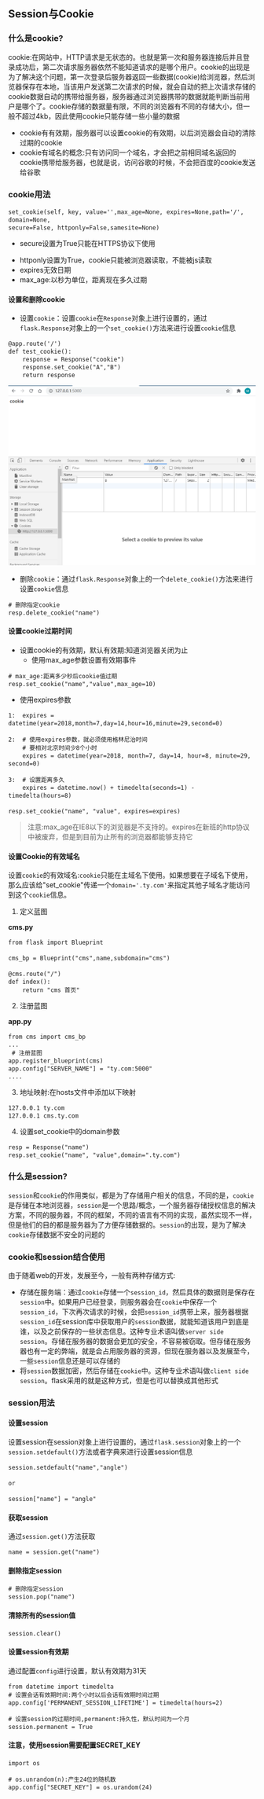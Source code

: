 ## Session与Cookie

### 什么是cookie?

cookie:在网站中，HTTP请求是无状态的。也就是第一次和服务器连接后并且登录成功后，第二次请求服务器依然不能知道请求的是哪个用户。cookie的出现是为了解决这个问题，第一次登录后服务器返回一些数据(cookie)给浏览器，然后浏览器保存在本地，当该用户发送第二次请求的时候，就会自动的把上次请求存储的cookie数据自动的携带给服务器，服务器通过浏览器携带的数据就能判断当前用户是哪个了。cookie存储的数据量有限，不同的浏览器有不同的存储大小，但一般不超过4kb，因此使用cookie只能存储一些小量的数据

- cookie有有效期，服务器可以设置cookie的有效期，以后浏览器会自动的清除过期的cookie
- cookie有域名的概念:只有访问同一个域名，才会把之前相同域名返回的cookie携带给服务器，也就是说，访问谷歌的时候，不会把百度的cookie发送给谷歌

### cookie用法

```
set_cookie(self, key, value='',max_age=None, expires=None,path='/', domain=None,
secure=False, httponly=False,samesite=None)
```

* secure设置为True只能在HTTPS协议下使用

- httponly设置为True，cookie只能被浏览器读取，不能被js读取
- expires无效日期
- max_age:以秒为单位，距离现在多久过期

#### 设置和删除cookie

- 设置`cookie`：设置`cookie`在`Response`对象上进行设置的，通过`flask.Response`对象上的一个`set_cookie()`方法来进行设置`cookie`信息

```
@app.route('/')
def test_cookie():
    response = Response("cookie")
    response.set_cookie("A","B")
    return response
```

<img src="../../../assets/image-20200905072844719.png" alt="image-20200905072844719" style="zoom:50%;" />



- 删除`cookie`：通过`flask.Response`对象上的一个`delete_cookie()`方法来进行设置`cookie`信息

```
# 删除指定cookie
resp.delete_cookie("name")
```

#### 设置cookie过期时间

- 设置cookie的有效期，默认有效期:知道浏览器关闭为止
  - 使用max_age参数设置有效期事件

```
# max_age:距离多少秒后cookie值过期
resp.set_cookie("name","value",max_age=10)
```

- 使用expires参数

```
1:	expires = datetime(year=2018,month=7,day=14,hour=16,minute=29,second=0)

2: 	# 使用expires参数，就必须使用格林尼治时间
	# 要相对北京时间少8个小时
	expires = datetime(year=2018, month=7, day=14, hour=8, minute=29, second=0)

3:	# 设置距离多久
	expires = datetime.now() + timedelta(seconds=1) - timedelta(hours=8)
	
resp.set_cookie("name", "value", expires=expires)
```

> 注意:max_age在IE8以下的浏览器是不支持的。expires在新班的http协议中被废弃，但是到目前为止所有的浏览器都能够支持它

#### 设置Cookie的有效域名

设置`cookie`的有效域名:`cookie`只能在主域名下使用。如果想要在子域名下使用，那么应该给"set_cookie"传递一个`domain='.ty.com'`来指定其他子域名才能访问到这个`cookie`信息。

1. 定义蓝图

**cms.py**

```
from flask import Blueprint

cms_bp = Blueprint("cms",name,subdomain="cms")

@cms.route("/")
def index():   
	return "cms 首页"  
```

2. 注册蓝图

**app.py**

```
from cms import cms_bp
...
 # 注册蓝图  
app.register_blueprint(cms) 
app.config["SERVER_NAME"] = "ty.com:5000" 
....
```

3. 地址映射:在hosts文件中添加以下映射

```
127.0.0.1 ty.com
127.0.0.1 cms.ty.com
```

4. 设置set_cookie中的domain参数

```
resp = Response("name")
resp.set_cookie("name", "value",domain=".ty.com")
```

### 什么是session?

`session`和`cookie`的作用类似，都是为了存储用户相关的信息，不同的是，`cookie`是存储在本地浏览器，`session`是一个思路/概念，一个服务器存储授权信息的解决方案，不同的服务器，不同的框架，不同的语言有不同的实现，虽然实现不一样，但是他们的目的都是服务器为了方便存储数据的。`session`的出现，是为了解决`cookie`存储数据不安全的问题的

### cookie和session结合使用

由于随着web的开发，发展至今，一般有两种存储方式:

- 存储在服务端：通过`cookie`存储一个`session_id`，然后具体的数据则是保存在`session`中。如果用户已经登录，则服务器会在`cookie`中保存一个`session_id`，下次再次请求的时候，会把`session_id`携带上来，服务器根据`session_id`在session库中获取用户的`session`数据，就能知道该用户到底是谁，以及之前保存的一些状态信息。这种专业术语叫做`server side session`。存储在服务器的数据会更加的安全，不容易被窃取。但存储在服务器也有一定的弊端，就是会占用服务器的资源，但现在服务器以及发展至今，一些`session`信息还是可以存储的
- 将`session`数据加密，然后存储在`cookie`中。这种专业术语叫做`client side session`。flask采用的就是这种方式，但是也可以替换成其他形式

### session用法

#### 设置session

设置session在session对象上进行设置的，通过`flask.session`对象上的一个`session.setdefault()`方法或者字典来进行设置session信息

```
session.setdefault("name","angle")

or

session["name"] = "angle"
```

#### 获取session

通过`session.get()`方法获取

```
name = session.get("name")
```

#### 删除指定session

```
# 删除指定session
session.pop("name")
```

#### 清除所有的session值

```
session.clear()
```

#### 设置session有效期

通过配置`config`进行设置，默认有效期为31天

```
from datetime import timedelta
# 设置会话有效期时间:两个小时以后会话有效期时间过期
app.config['PERMANENT_SESSION_LIFETIME'] = timedelta(hours=2)

# 设置session的过期时间,permanent:持久性，默认时间为一个月
session.permanent = True
```

#### 注意，使用session需要配置SECRET_KEY

```
import os

# os.unrandom(n):产生24位的随机数
app.config["SECRET_KEY"] = os.urandom(24)
```

